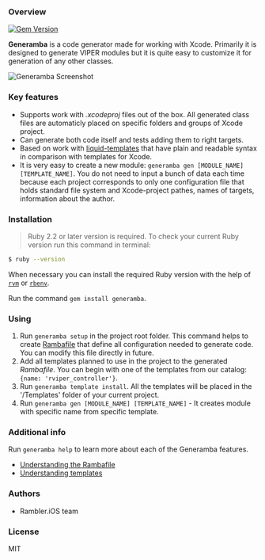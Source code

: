 ### Overview

[![Gem Version](https://badge.fury.io/rb/generamba.svg)](https://badge.fury.io/rb/generamba)

**Generamba** is a code generator made for working with Xcode. Primarily it is designed to generate VIPER modules but it is quite easy to customize it for generation of any other classes.

![Generamba Screenshot](http://s11.postimg.org/ixp90vfr7/generamba.jpg)

### Key features

- Supports work with *.xcodeproj* files out of the box. All generated class files are automaticly placed on specific folders and groups of Xcode project.
- Can generate both code itself and tests adding them to right targets.
- Based on work with [liquid-templates](https://github.com/Shopify/liquid) that have plain and readable syntax in comparison with templates for Xcode.
- It is very easy to create a new module: `generamba gen [MODULE_NAME] [TEMPLATE_NAME]`. You do not need to input a bunch of data each time because each project corresponds to only one configuration file that holds standard file system and Xcode-project pathes, names of targets, information about the author.

### Installation

> Ruby 2.2 or later version is required. To check your current Ruby version run this command in terminal:
```bash
$ ruby --version
```
When necessary you can install the required Ruby version with the help of [`rvm`](http://octopress.org/docs/setup/rvm/) or [`rbenv`](http://octopress.org/docs/setup/rbenv/).

Run the command `gem install generamba`.

### Using
1. Run `generamba setup` in the project root folder. This command helps to create [Rambafile](https://github.com/rambler-ios/Generamba/wiki/%D0%A1%D1%82%D1%80%D1%83%D0%BA%D1%82%D1%83%D1%80%D0%B0-Rambafile) that define all configuration needed to generate code. You can modify this file directly in future.
2. Add all templates planned to use in the project to the generated *Rambafile*. You can begin with one of the templates from our catalog: `{name: 'rviper_controller'}`.
3. Run `generamba template install`. All the templates will be placed in the '/Templates' folder of your current project.
4. Run `generamba gen [MODULE_NAME] [TEMPLATE_NAME]` - It creates module with specific name from specific template.


### Additional info

Run `generamba help` to learn more about each of the Generamba features.
- [Understanding the Rambafile](https://github.com/rambler-ios/Generamba/wiki/%D0%A1%D1%82%D1%80%D1%83%D0%BA%D1%82%D1%83%D1%80%D0%B0-Rambafile)
- [Understanding templates](https://github.com/rambler-ios/Generamba/wiki/%D0%A1%D1%82%D1%80%D1%83%D0%BA%D1%82%D1%83%D1%80%D0%B0-%D1%88%D0%B0%D0%B1%D0%BB%D0%BE%D0%BD%D0%B0)

### Authors

- Rambler.iOS team

### License

MIT
